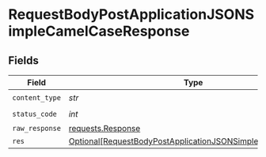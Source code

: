 # RequestBodyPostApplicationJSONSimpleCamelCaseResponse


## Fields

| Field                                                                                                                                     | Type                                                                                                                                      | Required                                                                                                                                  | Description                                                                                                                               |
| ----------------------------------------------------------------------------------------------------------------------------------------- | ----------------------------------------------------------------------------------------------------------------------------------------- | ----------------------------------------------------------------------------------------------------------------------------------------- | ----------------------------------------------------------------------------------------------------------------------------------------- |
| `content_type`                                                                                                                            | *str*                                                                                                                                     | :heavy_check_mark:                                                                                                                        | N/A                                                                                                                                       |
| `status_code`                                                                                                                             | *int*                                                                                                                                     | :heavy_check_mark:                                                                                                                        | N/A                                                                                                                                       |
| `raw_response`                                                                                                                            | [requests.Response](https://requests.readthedocs.io/en/latest/api/#requests.Response)                                                     | :heavy_minus_sign:                                                                                                                        | N/A                                                                                                                                       |
| `res`                                                                                                                                     | [Optional[RequestBodyPostApplicationJSONSimpleCamelCaseRes]](../../models/operations/requestbodypostapplicationjsonsimplecamelcaseres.md) | :heavy_minus_sign:                                                                                                                        | OK                                                                                                                                        |